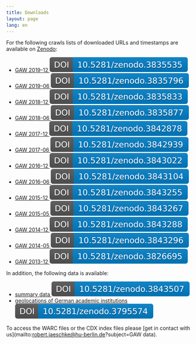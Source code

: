 ```yaml
---
title: Downloads
layout: page
lang: en
---
```


For the following crawls lists of downloaded URLs and timestamps are
available on [Zenodo](https://zenodo.org/communities/regio):

- [GAW 2019-12 ![GAW 2019-12](/assets/img/zenodo.3835535.svg)](https://doi.org/10.5281/zenodo.3835535)
- [GAW 2019-06 ![GAW 2019-06](/assets/img/zenodo.3835796.svg)](https://doi.org/10.5281/zenodo.3835796)
- [GAW 2018-12 ![GAW 2018-12](/assets/img/zenodo.3835833.svg)](https://doi.org/10.5281/zenodo.3835833)
- [GAW 2018-06 ![GAW 2018-06](/assets/img/zenodo.3835877.svg)](https://doi.org/10.5281/zenodo.3835877)
- [GAW 2017-12 ![GAW 2017-12](/assets/img/zenodo.3842878.svg)](https://doi.org/10.5281/zenodo.3842878)
- [GAW 2017-06 ![GAW 2017-06](/assets/img/zenodo.3842939.svg)](https://doi.org/10.5281/zenodo.3842939)
- [GAW 2016-12 ![GAW 2016-12](/assets/img/zenodo.3843022.svg)](https://doi.org/10.5281/zenodo.3843022)
- [GAW 2016-06 ![GAW 2016-06](/assets/img/zenodo.3843104.svg)](https://doi.org/10.5281/zenodo.3843104)
- [GAW 2015-12 ![GAW 2015-12](/assets/img/zenodo.3843255.svg)](https://doi.org/10.5281/zenodo.3843255)
- [GAW 2015-05 ![GAW 2015-05](/assets/img/zenodo.3843267.svg)](https://doi.org/10.5281/zenodo.3843267)
- [GAW 2014-12 ![GAW 2014-12](/assets/img/zenodo.3843288.svg)](https://doi.org/10.5281/zenodo.3843288)
- [GAW 2014-05 ![GAW 2014-05](/assets/img/zenodo.3843296.svg)](https://doi.org/10.5281/zenodo.3843296)
- [GAW 2013-12 ![GAW 2013-12](/assets/img/zenodo.3826695.svg)](https://doi.org/10.5281/zenodo.3826695)

In addition, the following data is available:
- [summary data ![Zenodo DOI](/assets/images/zenodo/zenodo.3843507.svg)](https://doi.org/10.5281/zenodo.3843507)
- [geolocations of German academic institutions ![Zenodo DOI](/assets/images/zenodo/zenodo.3795574.svg)](https://doi.org/10.5281/zenodo.3795574)


To access the WARC files or the CDX index files please [get in contact
with us](mailto:robert.jaeschke@hu-berlin.de?subject=GAW data).
